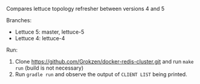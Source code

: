 Compares lettuce topology refresher between versions 4 and 5

Branches:

 * Lettuce 5: master, lettuce-5
 * Lettuce 4: lettuce-4

Run:

1. Clone https://github.com/Grokzen/docker-redis-cluster.git and run `make run` (build is not necessary)
1. Run `gradle run` and observe the output of `CLIENT LIST` being printed.
